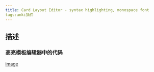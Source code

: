 ```yaml
---
title: Card Layout Editor - syntax highlighting, monospace font
tags:anki插件
---
```

## 描述
### 高亮模板编辑器中的代码
[image](https://raw.githubusercontent.com/ericahn/anki-template-editor/master/docs/screenshots/shot4.png)
###
